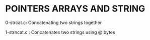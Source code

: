  # POINTERS ARRAYS AND STRING

0-strcat.c: Concatenating two strings together

1-strncat.c : Concatenates two strings using @ bytes
